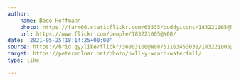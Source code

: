 ```yaml
---
author:
    name: Bodo Hoffmann
    photo: https://farm66.staticflickr.com/65535/buddyicons/183221005@N08.jpg
    url: https://www.flickr.com/people/183221005@N08/
date: '2021-05-25T18:14:25+00:00'
source: https://brid.gy/like/flickr/36003160@N08/51163453038/183221005@N08
target: https://petermolnar.net/photo/pwll-y-wrach-waterfall/
type: like

---
```



